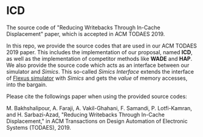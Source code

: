 # ICD
The source code of "Reducing Writebacks Through In-Cache Displacement" paper, which is accepted in ACM TODAES 2019.

In this repo, we provide the source codes that are used in our ACM TODAES 2019 paper. This includes the implementation of our proposal, named **ICD**, as well as the implementation of competitor methods like **WADE** and **HAP**. We also provide the source code which acts as an interface between our simulator and *Simics*. This so-called *Simics Interface* extends the interface of [Flexus simulator](https://parsa.epfl.ch/simflex/) with *Simics* and gets the *value* of memory accesses, into the bargain.

Please cite the followings paper when using the provided source codes:

M. Bakhshalipour, A. Faraji, A. Vakil-Ghahani, F. Samandi, P. Lotfi-Kamran, and H. Sarbazi-Azad, "Reducing Writebacks Through In-Cache Displacement," in ACM Transactions on Design Automation of Electronic Systems (TODAES), 2019.
